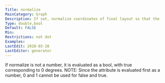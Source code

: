 ```yaml
---
Title: normalize
MainCategory: Graph
Description: If set, normalize coordinates of final layout so that the first point is at the origin, and then rotate the layout so that the angle of the first edge is specified by the value of normalize in degrees.
Type: double,bool
Default: FALSE
Min: 
Restrictions: not dot
Examples: 
LastEdit: 2018-03-28
LastEditor: generator
---
```


If normalize is not a number, it is evaluated as a bool, with true corresponding to 0 degrees. NOTE: Since the attribute is evaluated first as a number, 0 and 1 cannot be used for false and true.
